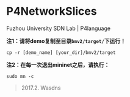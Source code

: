 # P4NetworkSlices
Fuzhou University SDN Lab | P4language

**注1：请将demo复制至目录`bmv2/target/`下运行！**

```
cp -r [demo_name] [your_dir]/bmv2/target
```

**注2：在每一次退出mininet之后，请执行：**

```
sudo mn -c
```

> 2017.2. Wasdns